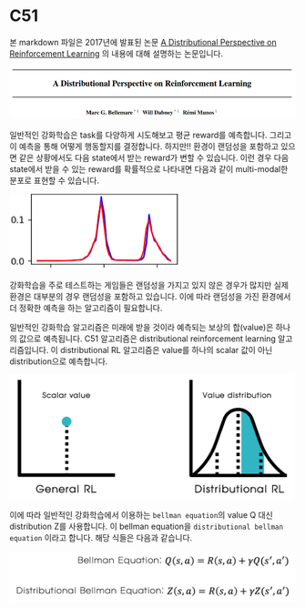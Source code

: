 # C51
본 markdown 파일은 2017년에 발표된 논문 [A Distributional Perspective on Reinforcement Learning](https://arxiv.org/abs/1707.06887) 의 내용에 대해 설명하는 논문입니다.

<img src="./Images/paper.png" alt="paper" class = "center" style="width: 700px;"/>

 

 일반적인 강화학습은 task를 다양하게 시도해보고 평균 reward를 예측합니다. 그리고 이 예측을 통해 어떻게 행동할지를 결정합니다. 하지만!! 환경이 랜덤성을 포함하고 있으면 같은 상황에서도 다음 state에서 받는 reward가 변할 수 있습니다. 이런 경우 다음 state에서 받을 수 있는 reward를 확률적으로 나타내면 다음과 같이 multi-modal한 분포로 표현할 수 있습니다. 

<img src="./Images/bimodal_distribution.png" alt="bimodal" class = "center" style="width: 300px;"/>

 강화학습을 주로 테스트하는 게임들은 랜덤성을 가지고 있지 않은 경우가 많지만 실제 환경은 대부분의 경우 랜덤성을 포함하고 있습니다. 이에 따라 랜덤성을 가진 환경에서 더 정확한 예측을 하는 알고리즘이 필요합니다.

 일반적인 강화학습 알고리즘은 미래에 받을 것이라 예측되는 보상의 합(value)은 하나의 값으로 예측됩니다. C51 알고리즘은 distributional reinforcement learning 알고리즘입니다. 이 distributional RL 알고리즘은 value를 하나의 scalar 값이 아닌 distribution으로 예측합니다.

<img src="./Images/distributionalRL.png" alt="distributional RL" class = "center" style="width: 500px;"/>

 이에 따라 일반적인 강화학습에서 이용하는 `bellman equation`의 value Q 대신 distribution Z를 사용합니다. 이 bellman equation을 `distributional bellman equation` 이라고 합니다. 해당 식들은 다음과 같습니다. 

 <img src="./Images/bellman_equation.png" alt="distributional RL" class ="center" style="width: 700px;"/>



